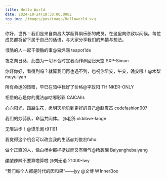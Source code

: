 ```yaml
---
title: Hello World
date: 2024-10-24T18:38:00.000Z
top_img: /images/postimage/Helloworld.svg
---
```


你好，世界！我们是来自南昌大学超算俱乐部的成员，在这里向你致以问候。每位成员都将留下属于自己的话语，与大家分享我们的热情与想法。

[](https://hexo.io/docs/one-command-deployment.html)很酷的人一起干很酷的事@易炜涵 teapot1de

[](https://hexo.io/docs/one-command-deployment.html)夜之向日葵，此曲为一切不合时宜者而作@回归天空 SXP-Simon

[](https://hexo.io/docs/one-command-deployment.html)你好你好，看得到吗？就算我们再也遇不到，也祝你早安，午安，晚安哦！@木梨 muyuliyan

[](https://hexo.io/docs/one-command-deployment.html)所有命运的馈赠，早已在暗中标好了价格@李政阳 THINKER-ONLY

[](https://hexo.io/docs/one-command-deployment.html)相信的心是你的魔法@咕嘟彩彩 CAICAIIs

[](https://hexo.io/docs/one-command-deployment.html)心向阳光，踏路生花，愿明天能见到更好的自己@赵震杰 codefashion007

[](https://hexo.io/docs/one-command-deployment.html)我们的炒蒜队，命运共同体。 @老鸽 olddove-laoge

[](https://hexo.io/docs/one-command-deployment.html)无限进步！@谭乐闻 t91161

[](https://hexo.io/docs/one-command-deployment.html)我觉得这个机会可以改变我的生活@刘俊宏foho

[](https://hexo.io/docs/one-command-deployment.html)做个正直的人，像白杨树那样挺拔而又有朝气@杨鑫瑞 Baiyanghebaiyang

[](https://hexo.io/docs/one-command-deployment.html)酸酸辣辣不要算啦算啦 @刘无语 21000-lwy

[](https://hexo.io/docs/one-command-deployment.html)“我们每个人都是时代的因和果”——jyy @文博 W1nnerBoo

